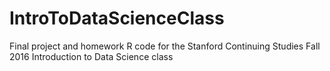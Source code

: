 # IntroToDataScienceClass
Final project and homework R code for the Stanford Continuing Studies Fall 2016 Introduction to Data Science class

